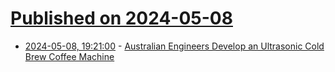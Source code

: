 # [Published on 2024-05-08](index.md)

* [2024-05-08, 19:21:00](https://soylentnews.org/article.pl?sid=24/05/07/1444206&from=rss) - [Australian Engineers Develop an Ultrasonic Cold Brew Coffee Machine](https://soylentnews.org/article.pl?sid=24/05/07/1444206&from=rss)
